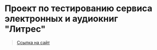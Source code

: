 <h1> Проект по тестированию сервиса электронных и аудиокниг "Литрес"</h1>

> <a target="_blank" href="https://www.litres.ru">Ссылка на сайт</a>